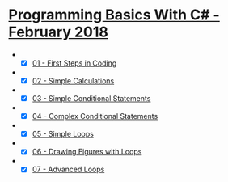 # [Programming Basics With C# - February 2018](https://softuni.bg/trainings/1872/programming-basics-with-csharp-february-2018)
- - [x] [01 - First Steps in Coding](https://judge.softuni.bg/Contests/150/First-Steps-in-Coding)
- - [x] [02 - Simple Calculations](https://judge.softuni.bg/Contests/151/Simple-Calculations)
- - [x] [03 - Simple Conditional Statements](https://judge.softuni.bg/Contests/152/Simple-Conditional-Statements)
- - [x] [04 - Complex Conditional Statements](https://judge.softuni.bg/Contests/153/Complex-Conditional-Statements)
- - [x] [05 - Simple Loops](https://judge.softuni.bg/Contests/154/Simple-Loops)
- - [x] [06 - Drawing Figures with Loops](https://judge.softuni.bg/Contests/155/Drawing-Figures-with-Loops)
- - [x] [07 - Advanced Loops](https://judge.softuni.bg/Contests/156/Advanced-Loops)
